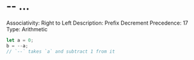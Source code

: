 # -- ...

Associativity: Right to Left
Description: Prefix Decrement
Precedence: 17
Type: Arithmetic

```jsx
let a = 0;
b = --a;
// `--` takes `a` and subtract 1 from it

```